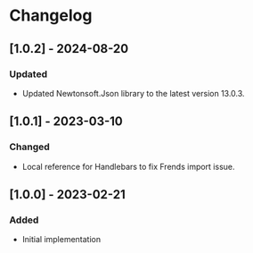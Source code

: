 # Changelog

## [1.0.2] - 2024-08-20
### Updated
- Updated Newtonsoft.Json library to the latest version 13.0.3.

## [1.0.1] - 2023-03-10
### Changed
- Local reference for Handlebars to fix Frends import issue.

## [1.0.0] - 2023-02-21
### Added
- Initial implementation